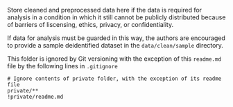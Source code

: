 Store cleaned and preprocessed data here if the data is required for analysis in a condition in which it still cannot be publicly distributed because of barriers of liscensing, ethics, privacy, or confidentiality.

If data for analysis must be guarded in this way, the authors are encouraged to provide a sample deidentified dataset in the `data/clean/sample` directory.

This folder is ignored by Git versioning with the exception of this `readme.md` file by the following lines in `.gitignore`

```gitignore
# Ignore contents of private folder, with the exception of its readme file
private/**
!private/readme.md
```